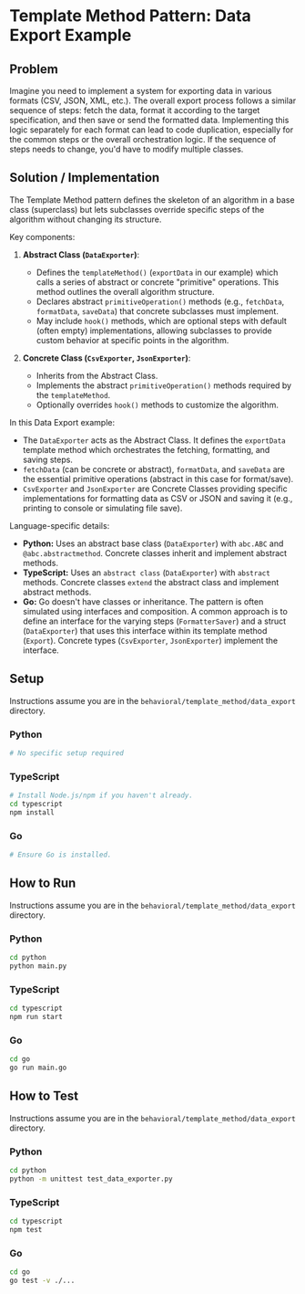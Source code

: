 # Template Method Pattern: Data Export Example

## Problem

Imagine you need to implement a system for exporting data in various formats (CSV, JSON, XML, etc.). The overall export process follows a similar sequence of steps: fetch the data, format it according to the target specification, and then save or send the formatted data. Implementing this logic separately for each format can lead to code duplication, especially for the common steps or the overall orchestration logic. If the sequence of steps needs to change, you'd have to modify multiple classes.

## Solution / Implementation

The Template Method pattern defines the skeleton of an algorithm in a base class (superclass) but lets subclasses override specific steps of the algorithm without changing its structure.

Key components:

1.  **Abstract Class (`DataExporter`)**:

    - Defines the `templateMethod()` (`exportData` in our example) which calls a series of abstract or concrete "primitive" operations. This method outlines the overall algorithm structure.
    - Declares abstract `primitiveOperation()` methods (e.g., `fetchData`, `formatData`, `saveData`) that concrete subclasses must implement.
    - May include `hook()` methods, which are optional steps with default (often empty) implementations, allowing subclasses to provide custom behavior at specific points in the algorithm.

2.  **Concrete Class (`CsvExporter`, `JsonExporter`)**:
    - Inherits from the Abstract Class.
    - Implements the abstract `primitiveOperation()` methods required by the `templateMethod`.
    - Optionally overrides `hook()` methods to customize the algorithm.

In this Data Export example:

- The `DataExporter` acts as the Abstract Class. It defines the `exportData` template method which orchestrates the fetching, formatting, and saving steps.
- `fetchData` (can be concrete or abstract), `formatData`, and `saveData` are the essential primitive operations (abstract in this case for format/save).
- `CsvExporter` and `JsonExporter` are Concrete Classes providing specific implementations for formatting data as CSV or JSON and saving it (e.g., printing to console or simulating file save).

Language-specific details:

- **Python:** Uses an abstract base class (`DataExporter`) with `abc.ABC` and `@abc.abstractmethod`. Concrete classes inherit and implement abstract methods.
- **TypeScript:** Uses an `abstract class` (`DataExporter`) with `abstract` methods. Concrete classes `extend` the abstract class and implement abstract methods.
- **Go:** Go doesn't have classes or inheritance. The pattern is often simulated using interfaces and composition. A common approach is to define an interface for the varying steps (`FormatterSaver`) and a struct (`DataExporter`) that uses this interface within its template method (`Export`). Concrete types (`CsvExporter`, `JsonExporter`) implement the interface.

## Setup

Instructions assume you are in the `behavioral/template_method/data_export` directory.

### Python

```bash
# No specific setup required
```

### TypeScript

```bash
# Install Node.js/npm if you haven't already.
cd typescript
npm install
```

### Go

```bash
# Ensure Go is installed.
```

## How to Run

Instructions assume you are in the `behavioral/template_method/data_export` directory.

### Python

```bash
cd python
python main.py
```

### TypeScript

```bash
cd typescript
npm run start
```

### Go

```bash
cd go
go run main.go
```

## How to Test

Instructions assume you are in the `behavioral/template_method/data_export` directory.

### Python

```bash
cd python
python -m unittest test_data_exporter.py
```

### TypeScript

```bash
cd typescript
npm test
```

### Go

```bash
cd go
go test -v ./...
```
